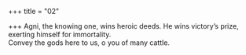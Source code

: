 +++
title = "02"

+++
Agni, the knowing one, wins heroic deeds. He wins victory’s prize,  exerting himself for immortality.  
Convey the gods here to us, o you of many cattle.  